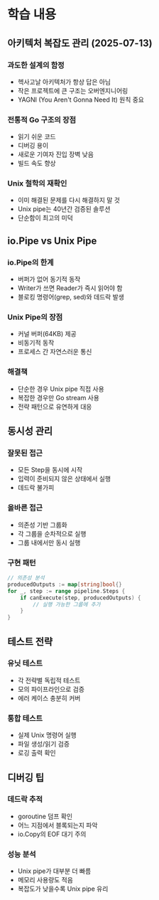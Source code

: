 # 학습 내용

## 아키텍처 복잡도 관리 (2025-07-13)

### 과도한 설계의 함정
- 헥사고날 아키텍처가 항상 답은 아님
- 작은 프로젝트에 큰 구조는 오버엔지니어링
- YAGNI (You Aren't Gonna Need It) 원칙 중요

### 전통적 Go 구조의 장점
- 읽기 쉬운 코드
- 디버깅 용이
- 새로운 기여자 진입 장벽 낮음
- 빌드 속도 향상

### Unix 철학의 재확인
- 이미 해결된 문제를 다시 해결하지 말 것
- Unix pipe는 40년간 검증된 솔루션
- 단순함이 최고의 미덕

## io.Pipe vs Unix Pipe

### io.Pipe의 한계
- 버퍼가 없어 동기적 동작
- Writer가 쓰면 Reader가 즉시 읽어야 함
- 블로킹 명령어(grep, sed)와 데드락 발생

### Unix Pipe의 장점
- 커널 버퍼(64KB) 제공
- 비동기적 동작
- 프로세스 간 자연스러운 통신

### 해결책
- 단순한 경우 Unix pipe 직접 사용
- 복잡한 경우만 Go stream 사용
- 전략 패턴으로 유연하게 대응

## 동시성 관리

### 잘못된 접근
- 모든 Step을 동시에 시작
- 입력이 준비되지 않은 상태에서 실행
- 데드락 불가피

### 올바른 접근
- 의존성 기반 그룹화
- 각 그룹을 순차적으로 실행
- 그룹 내에서만 동시 실행

### 구현 패턴
```go
// 의존성 분석
producedOutputs := map[string]bool{}
for _, step := range pipeline.Steps {
    if canExecute(step, producedOutputs) {
        // 실행 가능한 그룹에 추가
    }
}
```

## 테스트 전략

### 유닛 테스트
- 각 전략별 독립적 테스트
- 모의 파이프라인으로 검증
- 에러 케이스 충분히 커버

### 통합 테스트
- 실제 Unix 명령어 실행
- 파일 생성/읽기 검증
- 로깅 출력 확인

## 디버깅 팁

### 데드락 추적
- goroutine 덤프 확인
- 어느 지점에서 블록되는지 파악
- io.Copy의 EOF 대기 주의

### 성능 분석
- Unix pipe가 대부분 더 빠름
- 메모리 사용량도 적음
- 복잡도가 낮을수록 Unix pipe 유리